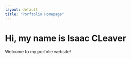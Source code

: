```yaml
---
layout: default
title: "Porftolio Homepage"
---
```


# Hi, my name is Isaac CLeaver 

Welcome to my porfolie website!
